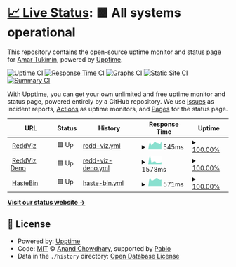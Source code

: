 # [📈 Live Status](https://demo.upptime.js.org): <!--live status--> **🟩 All systems operational**

This repository contains the open-source uptime monitor and status page for [Amar Tukimin](https://demo.upptime.js.org), powered by [Upptime](https://github.com/upptime/upptime).

[![Uptime CI](https://github.com/amrkmn/upptime/workflows/Uptime%20CI/badge.svg)](https://github.com/amrkmn/upptime/actions?query=workflow%3A%22Uptime+CI%22)
[![Response Time CI](https://github.com/amrkmn/upptime/workflows/Response%20Time%20CI/badge.svg)](https://github.com/amrkmn/upptime/actions?query=workflow%3A%22Response+Time+CI%22)
[![Graphs CI](https://github.com/amrkmn/upptime/workflows/Graphs%20CI/badge.svg)](https://github.com/amrkmn/upptime/actions?query=workflow%3A%22Graphs+CI%22)
[![Static Site CI](https://github.com/amrkmn/upptime/workflows/Static%20Site%20CI/badge.svg)](https://github.com/amrkmn/upptime/actions?query=workflow%3A%22Static+Site+CI%22)
[![Summary CI](https://github.com/amrkmn/upptime/workflows/Summary%20CI/badge.svg)](https://github.com/amrkmn/upptime/actions?query=workflow%3A%22Summary+CI%22)

With [Upptime](https://upptime.js.org), you can get your own unlimited and free uptime monitor and status page, powered entirely by a GitHub repository. We use [Issues](https://github.com/amrkmn/upptime/issues) as incident reports, [Actions](https://github.com/amrkmn/upptime/actions) as uptime monitors, and [Pages](https://demo.upptime.js.org) for the status page.

<!--start: status pages-->
<!-- This summary is generated by Upptime (https://github.com/upptime/upptime) -->
<!-- Do not edit this manually, your changes will be overwritten -->
<!-- prettier-ignore -->
| URL | Status | History | Response Time | Uptime |
| --- | ------ | ------- | ------------- | ------ |
| <img alt="" src="https://icons.duckduckgo.com/ip3/reddviz.amar.kim.ico" height="13"> [ReddViz](https://reddviz.amar.kim/gimme) | 🟩 Up | [redd-viz.yml](https://github.com/amrkmn/upptime/commits/HEAD/history/redd-viz.yml) | <details><summary><img alt="Response time graph" src="./graphs/redd-viz/response-time-week.png" height="20"> 545ms</summary><br><a href="https://amrkmn.github.io/upptime/history/redd-viz"><img alt="Response time 661" src="https://img.shields.io/endpoint?url=https%3A%2F%2Fraw.githubusercontent.com%2Famrkmn%2Fupptime%2FHEAD%2Fapi%2Fredd-viz%2Fresponse-time.json"></a><br><a href="https://amrkmn.github.io/upptime/history/redd-viz"><img alt="24-hour response time 1429" src="https://img.shields.io/endpoint?url=https%3A%2F%2Fraw.githubusercontent.com%2Famrkmn%2Fupptime%2FHEAD%2Fapi%2Fredd-viz%2Fresponse-time-day.json"></a><br><a href="https://amrkmn.github.io/upptime/history/redd-viz"><img alt="7-day response time 545" src="https://img.shields.io/endpoint?url=https%3A%2F%2Fraw.githubusercontent.com%2Famrkmn%2Fupptime%2FHEAD%2Fapi%2Fredd-viz%2Fresponse-time-week.json"></a><br><a href="https://amrkmn.github.io/upptime/history/redd-viz"><img alt="30-day response time 721" src="https://img.shields.io/endpoint?url=https%3A%2F%2Fraw.githubusercontent.com%2Famrkmn%2Fupptime%2FHEAD%2Fapi%2Fredd-viz%2Fresponse-time-month.json"></a><br><a href="https://amrkmn.github.io/upptime/history/redd-viz"><img alt="1-year response time 661" src="https://img.shields.io/endpoint?url=https%3A%2F%2Fraw.githubusercontent.com%2Famrkmn%2Fupptime%2FHEAD%2Fapi%2Fredd-viz%2Fresponse-time-year.json"></a></details> | <details><summary><a href="https://amrkmn.github.io/upptime/history/redd-viz">100.00%</a></summary><a href="https://amrkmn.github.io/upptime/history/redd-viz"><img alt="All-time uptime 96.11%" src="https://img.shields.io/endpoint?url=https%3A%2F%2Fraw.githubusercontent.com%2Famrkmn%2Fupptime%2FHEAD%2Fapi%2Fredd-viz%2Fuptime.json"></a><br><a href="https://amrkmn.github.io/upptime/history/redd-viz"><img alt="24-hour uptime 100.00%" src="https://img.shields.io/endpoint?url=https%3A%2F%2Fraw.githubusercontent.com%2Famrkmn%2Fupptime%2FHEAD%2Fapi%2Fredd-viz%2Fuptime-day.json"></a><br><a href="https://amrkmn.github.io/upptime/history/redd-viz"><img alt="7-day uptime 100.00%" src="https://img.shields.io/endpoint?url=https%3A%2F%2Fraw.githubusercontent.com%2Famrkmn%2Fupptime%2FHEAD%2Fapi%2Fredd-viz%2Fuptime-week.json"></a><br><a href="https://amrkmn.github.io/upptime/history/redd-viz"><img alt="30-day uptime 95.32%" src="https://img.shields.io/endpoint?url=https%3A%2F%2Fraw.githubusercontent.com%2Famrkmn%2Fupptime%2FHEAD%2Fapi%2Fredd-viz%2Fuptime-month.json"></a><br><a href="https://amrkmn.github.io/upptime/history/redd-viz"><img alt="1-year uptime 96.11%" src="https://img.shields.io/endpoint?url=https%3A%2F%2Fraw.githubusercontent.com%2Famrkmn%2Fupptime%2FHEAD%2Fapi%2Fredd-viz%2Fuptime-year.json"></a></details>
| <img alt="" src="https://icons.duckduckgo.com/ip3/reddviz.deno.dev.ico" height="13"> [ReddViz Deno](https://reddviz.deno.dev/gimme) | 🟩 Up | [redd-viz-deno.yml](https://github.com/amrkmn/upptime/commits/HEAD/history/redd-viz-deno.yml) | <details><summary><img alt="Response time graph" src="./graphs/redd-viz-deno/response-time-week.png" height="20"> 1578ms</summary><br><a href="https://amrkmn.github.io/upptime/history/redd-viz-deno"><img alt="Response time 1923" src="https://img.shields.io/endpoint?url=https%3A%2F%2Fraw.githubusercontent.com%2Famrkmn%2Fupptime%2FHEAD%2Fapi%2Fredd-viz-deno%2Fresponse-time.json"></a><br><a href="https://amrkmn.github.io/upptime/history/redd-viz-deno"><img alt="24-hour response time 2886" src="https://img.shields.io/endpoint?url=https%3A%2F%2Fraw.githubusercontent.com%2Famrkmn%2Fupptime%2FHEAD%2Fapi%2Fredd-viz-deno%2Fresponse-time-day.json"></a><br><a href="https://amrkmn.github.io/upptime/history/redd-viz-deno"><img alt="7-day response time 1578" src="https://img.shields.io/endpoint?url=https%3A%2F%2Fraw.githubusercontent.com%2Famrkmn%2Fupptime%2FHEAD%2Fapi%2Fredd-viz-deno%2Fresponse-time-week.json"></a><br><a href="https://amrkmn.github.io/upptime/history/redd-viz-deno"><img alt="30-day response time 1923" src="https://img.shields.io/endpoint?url=https%3A%2F%2Fraw.githubusercontent.com%2Famrkmn%2Fupptime%2FHEAD%2Fapi%2Fredd-viz-deno%2Fresponse-time-month.json"></a><br><a href="https://amrkmn.github.io/upptime/history/redd-viz-deno"><img alt="1-year response time 1923" src="https://img.shields.io/endpoint?url=https%3A%2F%2Fraw.githubusercontent.com%2Famrkmn%2Fupptime%2FHEAD%2Fapi%2Fredd-viz-deno%2Fresponse-time-year.json"></a></details> | <details><summary><a href="https://amrkmn.github.io/upptime/history/redd-viz-deno">100.00%</a></summary><a href="https://amrkmn.github.io/upptime/history/redd-viz-deno"><img alt="All-time uptime 100.00%" src="https://img.shields.io/endpoint?url=https%3A%2F%2Fraw.githubusercontent.com%2Famrkmn%2Fupptime%2FHEAD%2Fapi%2Fredd-viz-deno%2Fuptime.json"></a><br><a href="https://amrkmn.github.io/upptime/history/redd-viz-deno"><img alt="24-hour uptime 100.00%" src="https://img.shields.io/endpoint?url=https%3A%2F%2Fraw.githubusercontent.com%2Famrkmn%2Fupptime%2FHEAD%2Fapi%2Fredd-viz-deno%2Fuptime-day.json"></a><br><a href="https://amrkmn.github.io/upptime/history/redd-viz-deno"><img alt="7-day uptime 100.00%" src="https://img.shields.io/endpoint?url=https%3A%2F%2Fraw.githubusercontent.com%2Famrkmn%2Fupptime%2FHEAD%2Fapi%2Fredd-viz-deno%2Fuptime-week.json"></a><br><a href="https://amrkmn.github.io/upptime/history/redd-viz-deno"><img alt="30-day uptime 100.00%" src="https://img.shields.io/endpoint?url=https%3A%2F%2Fraw.githubusercontent.com%2Famrkmn%2Fupptime%2FHEAD%2Fapi%2Fredd-viz-deno%2Fuptime-month.json"></a><br><a href="https://amrkmn.github.io/upptime/history/redd-viz-deno"><img alt="1-year uptime 100.00%" src="https://img.shields.io/endpoint?url=https%3A%2F%2Fraw.githubusercontent.com%2Famrkmn%2Fupptime%2FHEAD%2Fapi%2Fredd-viz-deno%2Fuptime-year.json"></a></details>
| <img alt="" src="https://icons.duckduckgo.com/ip3/hst.ujol.dev.ico" height="13"> [HasteBin](https://hst.ujol.dev) | 🟩 Up | [haste-bin.yml](https://github.com/amrkmn/upptime/commits/HEAD/history/haste-bin.yml) | <details><summary><img alt="Response time graph" src="./graphs/haste-bin/response-time-week.png" height="20"> 571ms</summary><br><a href="https://amrkmn.github.io/upptime/history/haste-bin"><img alt="Response time 600" src="https://img.shields.io/endpoint?url=https%3A%2F%2Fraw.githubusercontent.com%2Famrkmn%2Fupptime%2FHEAD%2Fapi%2Fhaste-bin%2Fresponse-time.json"></a><br><a href="https://amrkmn.github.io/upptime/history/haste-bin"><img alt="24-hour response time 642" src="https://img.shields.io/endpoint?url=https%3A%2F%2Fraw.githubusercontent.com%2Famrkmn%2Fupptime%2FHEAD%2Fapi%2Fhaste-bin%2Fresponse-time-day.json"></a><br><a href="https://amrkmn.github.io/upptime/history/haste-bin"><img alt="7-day response time 571" src="https://img.shields.io/endpoint?url=https%3A%2F%2Fraw.githubusercontent.com%2Famrkmn%2Fupptime%2FHEAD%2Fapi%2Fhaste-bin%2Fresponse-time-week.json"></a><br><a href="https://amrkmn.github.io/upptime/history/haste-bin"><img alt="30-day response time 602" src="https://img.shields.io/endpoint?url=https%3A%2F%2Fraw.githubusercontent.com%2Famrkmn%2Fupptime%2FHEAD%2Fapi%2Fhaste-bin%2Fresponse-time-month.json"></a><br><a href="https://amrkmn.github.io/upptime/history/haste-bin"><img alt="1-year response time 600" src="https://img.shields.io/endpoint?url=https%3A%2F%2Fraw.githubusercontent.com%2Famrkmn%2Fupptime%2FHEAD%2Fapi%2Fhaste-bin%2Fresponse-time-year.json"></a></details> | <details><summary><a href="https://amrkmn.github.io/upptime/history/haste-bin">100.00%</a></summary><a href="https://amrkmn.github.io/upptime/history/haste-bin"><img alt="All-time uptime 100.00%" src="https://img.shields.io/endpoint?url=https%3A%2F%2Fraw.githubusercontent.com%2Famrkmn%2Fupptime%2FHEAD%2Fapi%2Fhaste-bin%2Fuptime.json"></a><br><a href="https://amrkmn.github.io/upptime/history/haste-bin"><img alt="24-hour uptime 100.00%" src="https://img.shields.io/endpoint?url=https%3A%2F%2Fraw.githubusercontent.com%2Famrkmn%2Fupptime%2FHEAD%2Fapi%2Fhaste-bin%2Fuptime-day.json"></a><br><a href="https://amrkmn.github.io/upptime/history/haste-bin"><img alt="7-day uptime 100.00%" src="https://img.shields.io/endpoint?url=https%3A%2F%2Fraw.githubusercontent.com%2Famrkmn%2Fupptime%2FHEAD%2Fapi%2Fhaste-bin%2Fuptime-week.json"></a><br><a href="https://amrkmn.github.io/upptime/history/haste-bin"><img alt="30-day uptime 100.00%" src="https://img.shields.io/endpoint?url=https%3A%2F%2Fraw.githubusercontent.com%2Famrkmn%2Fupptime%2FHEAD%2Fapi%2Fhaste-bin%2Fuptime-month.json"></a><br><a href="https://amrkmn.github.io/upptime/history/haste-bin"><img alt="1-year uptime 100.00%" src="https://img.shields.io/endpoint?url=https%3A%2F%2Fraw.githubusercontent.com%2Famrkmn%2Fupptime%2FHEAD%2Fapi%2Fhaste-bin%2Fuptime-year.json"></a></details>

<!--end: status pages-->

[**Visit our status website →**](https://demo.upptime.js.org)

## 📄 License

- Powered by: [Upptime](https://github.com/upptime/upptime)
- Code: [MIT](./LICENSE) © [Anand Chowdhary](https://anandchowdhary.com), supported by [Pabio](https://pabio.com)
- Data in the `./history` directory: [Open Database License](https://opendatacommons.org/licenses/odbl/1-0/)
